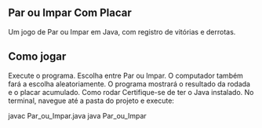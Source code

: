 ## Par ou Impar Com Placar
Um jogo de Par ou Impar em Java, com registro de vitórias e derrotas.

## Como jogar
Execute o programa.
Escolha entre Par ou Impar.
O computador também fará a escolha aleatoriamente.
O programa mostrará o resultado da rodada e o placar acumulado.
Como rodar
Certifique-se de ter o Java instalado. No terminal, navegue até a pasta do projeto e execute:

javac Par_ou_Impar.java
java Par_ou_Impar
